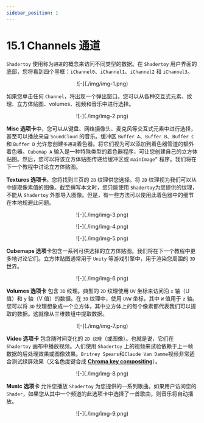 ```yaml
---
sidebar_position: 1
---
```


# 15.1 Channels 通道

`Shadertoy` 使用称为`通道`的概念来访问不同类型的数据。在 `Shadertoy` 用户界面的底部，您将看到四个黑框：`iChannel0`、`iChannel1`、`iChannel2` 和 `iChannel3`。

<p align="center">![-](./img/img-1.png)</p>

如果您单击任何 `Channel`，将出现一个弹出窗口。您可以从各种交互式元素、纹理、立方体贴图、volumes、视频和音乐中进行选择。

<p align="center">![-](./img/img-2.png)</p>

**Misc 选项卡**中，您可以从键盘、网络摄像头、麦克风等交互式元素中进行选择，甚至可以播放来自 `SoundCloud` 的音乐。缓冲区 `Buffer A`、`Buffer B`、`Buffer C` 和 `Buffer D` 允许您创建`多通道`着色器。将它们视为可以添加到着色器管道的额外着色器。`Cubemap A` 输入是一种特殊类型的着色器程序，可让您创建自己的立方体贴图。然后，您可以将该立方体贴图传递给缓冲区或 `mainImage”` 程序。我们将在下一个教程中讨论立方体贴图。

**Textures 选项卡**。您将找到三页的 `2D` 纹理供您选择。将 `2D` 纹理视为我们可以从中提取像素值的图像。截至撰写本文时，您只能使用 `Shadertoy`为您提供的纹理，不能从 `Shadertoy` 外部导入图像。但是，有一些方法可以使用此着色器中的细节在本地规避此问题。

<p align="center">![-](./img/img-3.png)</p>

<p align="center">![-](./img/img-4.png)</p>

<p align="center">![-](./img/img-5.png)</p>

**Cubemaps 选项卡**包含一系列可供选择的立方体贴图。我们将在下一个教程中更多地讨论它们。立方体贴图通常用于 `Unity` 等游戏引擎中，用于渲染您周围的 `3D` 世界。

<p align="center">![-](./img/img-6.png)</p>

**Volumes 选项卡** 包含 `3D` 纹理。典型的 `2D` 纹理使用 `UV` 坐标来访问沿 `x` 轴（U 值）和 `y` 轴（V 值）的数据。在 `3D` 纹理中，使用 `UVW` 坐标，其中 `W` 值用于 `z` 轴。您可以将 `3D` 纹理想象成一个立方体，其中立方体上的每个像素都代表我们可以提取的数据。这就像从三维数组中提取数据。

<p align="center">![-](./img/img-7.png)</p>

**Video 选项卡** 包含随时间变化的 `2D 纹理`（或图像）。也就是说，它们在 `Shadertoy` 画布中播放视频。人们使用 `Shadertoy` 上的视频来试验依赖于上一帧数据的后处理效果或图像效果。`Britney Spears`和`Claude Van Damme`视频非常适合测试绿屏效果（又名色度键合成 [**Chroma key compositing**](https://en.wikipedia.org/wiki/Chroma_key)）。

<p align="center">![-](./img/img-8.png)</p>

**Music 选项卡** 允许您播放 `Shadertoy` 为您提供的一系列歌曲。如果用户访问您的 `Shader`，如果您从其中一个频道的此选项卡中选择了一首歌曲，则音乐将自动播放。

<p align="center">![-](./img/img-9.png)</p>